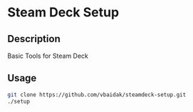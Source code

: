 # Steam Deck Setup

## Description
Basic Tools for Steam Deck

## Usage

```bash
git clone https://github.com/vbaidak/steamdeck-setup.git
./setup
```
